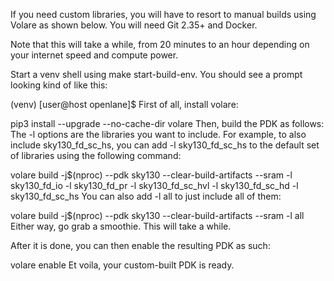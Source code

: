 

If you need custom libraries, you will have to resort to manual builds using Volare as shown below. You will need Git 2.35+ and Docker.

Note that this will take a while, from 20 minutes to an hour depending on your internet speed and compute power.

Start a venv shell using make start-build-env. You should see a prompt looking kind of like this:

(venv) [user@host openlane]$ 
First of all, install volare:

pip3 install --upgrade --no-cache-dir volare
Then, build the PDK as follows: The -l options are the libraries you want to include. For example, to also include sky130_fd_sc_hs, you can add -l sky130_fd_sc_hs to the default set of libraries using the following command:

volare build -j$(nproc) --pdk sky130 --clear-build-artifacts --sram -l sky130_fd_io -l sky130_fd_pr -l sky130_fd_sc_hvl -l sky130_fd_sc_hd -l sky130_fd_sc_hs
You can also add -l all to just include all of them:

volare build -j$(nproc) --pdk sky130 --clear-build-artifacts --sram -l all
Either way, go grab a smoothie. This will take a while.

After it is done, you can then enable the resulting PDK as such:

volare enable
Et voila, your custom-built PDK is ready.
